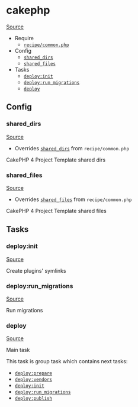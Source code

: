 <!-- DO NOT EDIT THIS FILE! -->
<!-- Instead edit recipe/cakephp.php -->
<!-- Then run bin/docgen -->

# cakephp

[Source](/recipe/cakephp.php)



* Require
  * [`recipe/common.php`](/docs/recipe/common.md)
* Config
  * [`shared_dirs`](#shared_dirs)
  * [`shared_files`](#shared_files)
* Tasks
  * [`deploy:init`](#deployinit)
  * [`deploy:run_migrations`](#deployrun_migrations)
  * [`deploy`](#deploy)

## Config
### shared_dirs
[Source](https://github.com/deployphp/deployer/search?q=shared_dirs+in%3Afile+language%3Aphp+path%3Arecipe+filename%3Acakephp.php)

* Overrides [`shared_dirs`](/docs/recipe/common.md#shared_dirs) from `recipe/common.php`

CakePHP 4 Project Template shared dirs

### shared_files
[Source](https://github.com/deployphp/deployer/search?q=shared_files+in%3Afile+language%3Aphp+path%3Arecipe+filename%3Acakephp.php)

* Overrides [`shared_files`](/docs/recipe/common.md#shared_files) from `recipe/common.php`

CakePHP 4 Project Template shared files


## Tasks
### deploy:init
[Source](https://github.com/deployphp/deployer/search?q=deploy%3Ainit+in%3Afile+language%3Aphp+path%3Arecipe+filename%3Acakephp.php)

Create plugins' symlinks

### deploy:run_migrations
[Source](https://github.com/deployphp/deployer/search?q=deploy%3Arun_migrations+in%3Afile+language%3Aphp+path%3Arecipe+filename%3Acakephp.php)

Run migrations

### deploy
[Source](https://github.com/deployphp/deployer/search?q=deploy+in%3Afile+language%3Aphp+path%3Arecipe+filename%3Acakephp.php)

Main task

This task is group task which contains next tasks:
* [`deploy:prepare`](/docs/recipe/common.md#deployprepare)
* [`deploy:vendors`](/docs/recipe/deploy/vendors.md#deployvendors)
* [`deploy:init`](/docs/recipe/cakephp.md#deployinit)
* [`deploy:run_migrations`](/docs/recipe/cakephp.md#deployrun_migrations)
* [`deploy:publish`](/docs/recipe/common.md#deploypublish)


